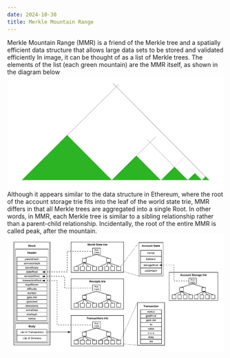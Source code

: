 ```yaml
---
date: 2024-10-30
title: Merkle Mountain Range
---
```

Merkle Mountain Range (MMR) is a friend of the Merkle tree and a spatially efficient data structure that allows large data sets to be stored and validated efficiently
In image, it can be thought of as a list of Merkle trees. The elements of the list (each green mountain) are the MMR itself, as shown in the diagram below
![alt text](image.png)
Although it appears similar to the data structure in Ethereum, where the root of the account storage trie fits into the leaf of the world state trie, MMR differs in that all Merkle trees are aggregated into a single Root. In other words, in MMR, each Merkle tree is similar to a sibling relationship rather than a parent-child relationship.
Incidentally, the root of the entire MMR is called peak, after the mountain.
![alt text](image-1.png)
